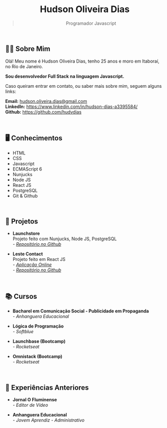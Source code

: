 <h1 align=center> Hudson Oliveira Dias</h1>
<blockquote align=center> Programador Javascript </blockquote>

<br>

## :raising_hand_man: Sobre Mim

Olá! Meu nome é Hudson Oliveira Dias, tenho 25 anos e moro em Itaboraí, no Rio de Janeiro.

**Sou desenvolvedor Full Stack na linguagem Javascript.**

Caso queiram entrar em contato, ou saber mais sobre mim, seguem alguns links:

**Email:** hudson.oliveira.dias@gmail.com <br>
**LinkedIn:** https://www.linkedin.com/in/hudson-dias-a3395584/ <br>
**Github:** https://github.com/hudvdias <br>

<br>

## :desktop_computer: Conhecimentos

- HTML
- CSS
- Javascript
- ECMAScript 6
- Nunjucks
- Node JS
- React JS
- PostgreSQL
- Git & Github
<br>

## :file_folder: Projetos

- **Launchstore** <br>
  Projeto feito com Nunjucks, Node JS, PostgreSQL <br>
	*- [Repositório no Github](https://github.com/hudvdias/launchstore)* <br>

- **Leste Contact** <br>
  Projeto feito em React JS <br>
  *- [Aplicação Online](https://leste-contact.herokuapp.com/)* <br>
	*- [Repositório no Github](https://github.com/hudvdias/desafio)* <br>
  
<br>

## :books: Cursos

- **Bacharel em Comunicação Social - Publicidade em Propaganda** <br>
	*- Anhanguera Educacional*

- **Lógica de Programação** <br>
	*- Softblue*

- **Launchbase (Bootcamp)** <br>
	*- Rocketseat*

- **Omnistack (Bootcamp)** <br>
	*- Rocketseat*
<br>

## :briefcase: Experiências Anteriores

- **Jornal O Fluminense** <br>
	*- Editor de Vídeo*

- **Anhanguera Educacional** <br>
	*- Jovem Aprendiz - Administrativo*

